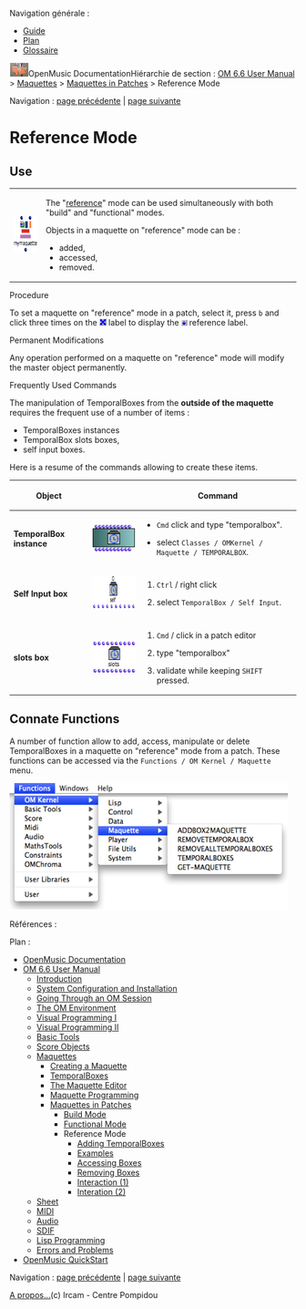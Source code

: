 <div id="tplf" class="tplPage">

<div id="tplh">

<span class="hidden">Navigation générale : </span>

  - [<span>Guide</span>](OM-Documentation.md)
  - [<span>Plan</span>](OM-Documentation_1.md)
  - [<span>Glossaire</span>](OM-Documentation_2.md)

</div>

<div id="tplt">

![empty.gif](../tplRes/page/empty.gif)![logoom1.png](../res/logoom1.png)<span class="tplTi">OpenMusic
Documentation</span><span class="sw_outStack_navRoot"><span class="hidden">Hiérarchie
de section : </span>[<span>OM 6.6 User
Manual</span>](OM-User-Manual.md)<span class="stkSep"> \>
</span>[<span>Maquettes</span>](Maquettes.md)<span class="stkSep"> \>
</span>[<span>Maquettes in
Patches</span>](Maquettes%20in%20Patches.md)<span class="stkSep"> \>
</span><span class="stkSel_yes"><span>Reference
Mode</span></span></span>

</div>

<div class="tplNav">

<span class="hidden">Navigation : </span>[<span>page
précédente</span>](Maquettes%20in%20Patches1.md "page précédente(Functional Mode)")<span class="hidden">
| </span>[<span>page
suivante</span>](addprocedure.md "page suivante(Adding TemporalBoxes)")

</div>

<div id="tplc" class="tplc_out_yes">

<div style="text-align: center;">



</div>

<div class="headCo">

# <span>Reference Mode</span>

<div class="headCo_co">

<div>

<div class="part">

## <span>Use</span>

<div class="part_co">

<div class="infobloc">

<div class="txt">

<table>
<tbody>
<tr class="odd">
<td><p><span class="iconButton_tim"><img src="../res/maquetteref_icon.png" class="sfile_icon-png_icon-gif_icon" width="65" height="65" alt="maquetteref_icon.png" /></span></p></td>
<td><p>The "<a href="RefMode.md"><span>reference</span></a>" mode can be used simultaneously with both "build" and "functional" modes.</p>
<p>Objects in a maquette on "reference" mode can be :</p>
<ul>
<li><span>added,</span></li>
<li><span> accessed,</span></li>
<li><span> removed.</span></li>
</ul></td>
</tr>
</tbody>
</table>

</div>

</div>

<div class="infobloc">

<div class="infobloc_ti">

<span>Procedure</span>

</div>

<div class="txt">

To set a maquette on "reference" mode in a patch, select it, press `b`
and click three times on the
<span class="iconButton_tim">![cross\_icon.png](../res/cross_icon.png)</span>
label to display the
<span class="iconButton_tim">![ref\_icon.png](../res/ref_icon.png)</span>
reference label.

</div>

</div>

<div class="bloc warning">

<div class="bloc_ti warning_ti">

<span>Permanent Modifications</span>

</div>

<div class="txt">

Any operation performed on a maquette on "reference" mode will modify
the master object permanently.

</div>

</div>

<div class="bloc note">

<div class="bloc_ti note_ti">

<span>Frequently Used Commands</span>

</div>

<div class="txt">

The manipulation of TemporalBoxes from the **outside of the maquette**
requires the frequent use of a number of items :

  - <span> TemporalBoxes instances</span>
  - <span>TemporalBox slots boxes, </span>
  - <span> self input boxes. </span>

Here is a resume of the commands allowing to create these items.

<table>
<thead>
<tr class="header">
<th><p>Object</p></th>
<th></th>
<th><p>Command</p></th>
</tr>
</thead>
<tbody>
<tr class="odd">
<td><p><strong>TemporalBox instance</strong></p></td>
<td><p><span class="iconButton_tim"><img src="../res/tempbox_icon.png" class="sfile_icon-png_icon-gif_icon" width="82" height="49" alt="tempbox_icon.png" /></span></p></td>
<td><ul>
<li><p><code class="keyboard_tl">Cmd</code> click and type "temporalbox".</p></li>
<li><p>select <code class="menuPath_tl">Classes / OMKernel / Maquette / TEMPORALBOX</code>.</p></li>
</ul></td>
</tr>
<tr class="even">
<td><p><strong>Self Input box</strong></p></td>
<td><p><span class="iconButton_tim"><img src="../res/selfbox_icon.png" class="sfile_icon-png_icon-gif_icon" width="139" height="59" alt="selfbox_icon.png" /></span></p></td>
<td><ol>
<li><p><code class="keyboard_tl">Ctrl</code> / right click</p></li>
<li><p>select <code class="menuPath_tl">TemporalBox / Self Input</code>.</p></li>
</ol></td>
</tr>
<tr class="odd">
<td><p><strong>slots box</strong></p></td>
<td><p><span class="iconButton_tim"><img src="../res/slotstempbox_icon.png" class="sfile_icon-png_icon-gif_icon" width="91" height="55" alt="slotstempbox_icon.png" /></span></p></td>
<td><ol>
<li><p><code class="keyboard_tl">Cmd</code> / click in a patch editor</p></li>
<li><p>type "temporalbox"</p></li>
<li><p>validate while keeping <code class="keyboard_tl">SHIFT</code> pressed.</p></li>
</ol></td>
</tr>
</tbody>
</table>

</div>

</div>

</div>

</div>

<div class="part">

## <span>Connate Functions</span>

<div class="part_co">

<div class="infobloc">

<div class="txt">

A number of function allow to add, access, manipulate or delete
TemporalBoxes in a maquette on "reference" mode from a patch. These
functions can be accessed via the `Functions / OM Kernel / Maquette`
menu.

</div>

<div class="caption">

<div class="caption_co">

![functionsmaqref.png](../res/functionsmaqref.png)

</div>

</div>

</div>

</div>

</div>

</div>

</div>

</div>

<span class="hidden">Références : </span>

</div>

<div id="tplo" class="tplo_out_yes">

<div class="tplOTp">

<div class="tplOBm">

<div id="mnuFrm">

<span class="hidden">Plan :</span>

<div id="mnuFrmUp" onmouseout="menuScrollTiTask.fSpeed=0;" onmouseover="if(menuScrollTiTask.fSpeed&gt;=0) {menuScrollTiTask.fSpeed=-2; scTiLib.addTaskNow(menuScrollTiTask);}" onclick="menuScrollTiTask.fSpeed-=2;" style="display: none;">

<span id="mnuFrmUpLeft">[](#)</span><span id="mnuFrmUpCenter"></span><span id="mnuFrmUpRight"></span>

</div>

<div id="mnuScroll">

  - [<span>OpenMusic Documentation</span>](OM-Documentation.md)
  - [<span>OM 6.6 User Manual</span>](OM-User-Manual.md)
      - [<span>Introduction</span>](00-Sommaire.md)
      - [<span>System Configuration and
        Installation</span>](Installation.md)
      - [<span>Going Through an OM Session</span>](Goingthrough.md)
      - [<span>The OM Environment</span>](Environment.md)
      - [<span>Visual Programming I</span>](BasicVisualProgramming.md)
      - [<span>Visual Programming
        II</span>](AdvancedVisualProgramming.md)
      - [<span>Basic Tools</span>](BasicObjects.md)
      - [<span>Score Objects</span>](ScoreObjects.md)
      - [<span>Maquettes</span>](Maquettes.md)
          - [<span>Creating a Maquette</span>](Maquette.md)
          - [<span>TemporalBoxes</span>](TemporalBoxes.md)
          - [<span>The Maquette Editor</span>](Editor.md)
          - [<span>Maquette
            Programming</span>](Programming%20Maquette.md)
          - [<span>Maquettes in
            Patches</span>](Maquettes%20in%20Patches.md)
              - [<span>Build Mode</span>](Build.md)
              - [<span>Functional
                Mode</span>](Maquettes%20in%20Patches1.md)
              - <span id="i2" class="outLeftSel_yes"><span>Reference
                Mode</span></span>
                  - [<span>Adding TemporalBoxes</span>](addprocedure.md)
                  - [<span>Examples</span>](addexamples.md)
                  - [<span>Accessing Boxes</span>](REF3.md)
                  - [<span>Removing Boxes</span>](REF4.md)
                  - [<span>Interaction (1)</span>](REF5.md)
                  - [<span>Interation (2)</span>](Intercation2.md)
      - [<span>Sheet</span>](Sheet.md)
      - [<span>MIDI</span>](MIDI.md)
      - [<span>Audio</span>](Audio.md)
      - [<span>SDIF</span>](SDIF.md)
      - [<span>Lisp Programming</span>](Lisp.md)
      - [<span>Errors and Problems</span>](errors.md)
  - [<span>OpenMusic QuickStart</span>](QuickStart-Chapters.md)

</div>

<div id="mnuFrmDown" onmouseout="menuScrollTiTask.fSpeed=0;" onmouseover="if(menuScrollTiTask.fSpeed&lt;=0) {menuScrollTiTask.fSpeed=2; scTiLib.addTaskNow(menuScrollTiTask);}" onclick="menuScrollTiTask.fSpeed+=2;" style="display: none;">

<span id="mnuFrmDownLeft">[](#)</span><span id="mnuFrmDownCenter"></span><span id="mnuFrmDownRight"></span>

</div>

</div>

</div>

</div>

</div>

<div class="tplNav">

<span class="hidden">Navigation : </span>[<span>page
précédente</span>](Maquettes%20in%20Patches1.md "page précédente(Functional Mode)")<span class="hidden">
| </span>[<span>page
suivante</span>](addprocedure.md "page suivante(Adding TemporalBoxes)")

</div>

<div id="tplb">

[<span>A propos...</span>](OM-Documentation_3.md)(c) Ircam - Centre
Pompidou

</div>

</div>
